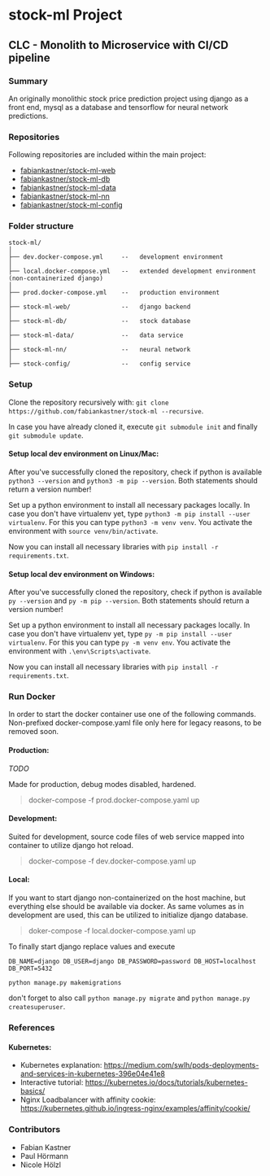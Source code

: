 # stock-ml Project  

## **CLC** - Monolith to Microservice with CI/CD pipeline 


### **Summary**

An originally monolithic stock price prediction project using django as a front end, mysql as a database and tensorflow for neural network predictions.


### **Repositories**

Following repositories are included within the main project:

- [fabiankastner/stock-ml-web](https://github.com/fabiankastner/stock-ml-web)  
- [fabiankastner/stock-ml-db](https://github.com/fabiankastner/stock-ml-db)  
- [fabiankastner/stock-ml-data](https://github.com/fabiankastner/stock-ml-data)  
- [fabiankastner/stock-ml-nn](https://github.com/fabiankastner/stock-ml-nn)  
- [fabiankastner/stock-ml-config](https://github.com/fabiankastner/stock-ml-config)  


### **Folder structure**

``` 
stock-ml/
│
├── dev.docker-compose.yml     --   development environment
│
├── local.docker-compose.yml   --   extended development environment (non-containerized django)
│
├── prod.docker-compose.yml    --   production environment
│
├── stock-ml-web/              --   django backend
│
├── stock-ml-db/               --   stock database
│
├── stock-ml-data/             --   data service
│
├── stock-ml-nn/               --   neural network
│
├── stock-config/              --   config service
```

### **Setup**

Clone the repository recursively with: `git clone https://github.com/fabiankastner/stock-ml --recursive`.

In case you have already cloned it, execute `git submodule init` and finally `git submodule update`.

#### Setup local dev environment on Linux/Mac:

After you've successfully cloned the repository, check if python is 
available `python3 --version` and `python3 -m pip --version`.
Both statements should return a version number!

Set up a python environment to install all necessary packages locally. In case you don't have virtualenv yet, type `python3 -m pip install --user virtualenv`. 
For this you can type `python3 -m venv venv`. 
You activate the environment with `source venv/bin/activate`.

Now you can install all necessary libraries with `pip install -r 
requirements.txt`.

#### Setup local dev environment on Windows:

After you've successfully cloned the repository, check if python is 
available `py --version` and `py -m pip --version`.
Both statements should return a version number!

Set up a python environment to install all necessary packages locally. In case you don't have virtualenv yet, type `py -m pip install --user virtualenv`.
For this you can type `py -m venv env`. 
You activate the environment with `.\env\Scripts\activate`.

Now you can install all necessary libraries with `pip install -r 
requirements.txt`.

### **Run Docker**

In order to start the docker container use one of the following commands.
Non-prefixed docker-compose.yaml file only here for legacy reasons, to be removed soon.

#### Production:

*TODO*

Made for production, debug modes disabled, hardened.

> docker-compose -f prod.docker-compose.yaml up

#### Development:

Suited for development, source code files of web service mapped into container to utilize django hot reload.

> docker-compose -f dev.docker-compose.yaml up

#### Local:

If you want to start django non-containerized on the host machine, but everything else should be available via docker.
As same volumes as in development are used, this can be utilized to initialize django database.

> doker-compose -f local.docker-compose.yaml up

To finally start django replace values and execute

`DB_NAME=django DB_USER=django DB_PASSWORD=password DB_HOST=localhost DB_PORT=5432`

`python manage.py makemigrations`

don't forget to also call `python manage.py migrate` and `python manage.py createsuperuser`.

### **References**

#### Kubernetes:
* Kubernetes explanation: https://medium.com/swlh/pods-deployments-and-services-in-kubernetes-396e04e41e8
* Interactive tutorial: https://kubernetes.io/docs/tutorials/kubernetes-basics/
* Nginx Loadbalancer with affinity cookie: https://kubernetes.github.io/ingress-nginx/examples/affinity/cookie/


### **Contributors**
* Fabian Kastner
* Paul Hörmann
* Nicole Hölzl
